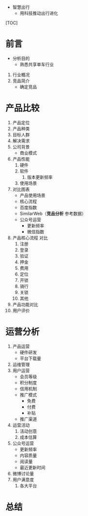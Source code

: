 * 智慧出行
  * 用科技推动出行进化

[TOC]



# 前言

- 分析目的
  - 熟悉共享单车行业

1. 行业概况
2. 竞品简介
   * 确定竞品

# 产品比较

1. 产品定位
2. 产品种类
3. 目标人群
4. 解决需求
5. 公司背景
   - 商业模式
6. 产品性能
   1. 硬件
   2. 软件
      1. 版本更新频率
   3. 使用场景
7. 对比图表
   * 产品使用场景
   * 核心流程
   * 百度指数
   * SimilarWeb（**竞品分析** 参考数据）
   * 公众号运营
     * 更新频率
     * 微信指数
8. 产品核心流程 对比
   1. 注册
   2. 登录
   3. 验证
   4. 押金
   5. 费用
   6. 定位
   7. 开锁
   8. 骑行
   9. 关锁
   10. 其他
9. 产品功能对比
10. 用户评价

# 运营分析

1. 产品运营
   * 硬件研发
   * 平台下载量
2. 运维管理
3. 用户运营
   * 会员等级
   * 积分制度
   * 信用机制
   * 推广模式
     * 免费
     * 付费
     * 补贴
   * 推广渠道
4. 运营活动
   1. 活动创意
   2. 成本估算
5. 公众号运营
   * 更新频率
   * 内容质量
   * 阅读量
   * 最近更新时间
6. 微博讨论量
7. 用户满意度
   1. 各大平台

# 总结

